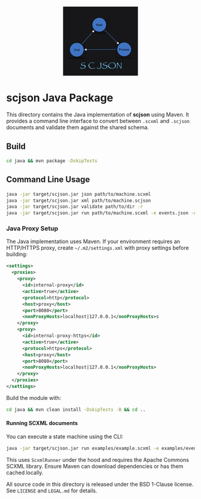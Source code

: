<p align="center"><img src="../scjson.png" alt="scjson logo" width="200"/></p>

# scjson Java Package

This directory contains the Java implementation of **scjson** using Maven. It provides a command line interface to convert between `.scxml` and `.scjson` documents and validate them against the shared schema.

## Build

```bash
cd java && mvn package -DskipTests
```

## Command Line Usage

```bash
java -jar target/scjson.jar json path/to/machine.scxml
java -jar target/scjson.jar xml path/to/machine.scjson
java -jar target/scjson.jar validate path/to/dir -r
java -jar target/scjson.jar run path/to/machine.scxml -e events.json -o trace.json
```

### Java Proxy Setup

The Java implementation uses Maven. If your environment requires an HTTP/HTTPS
proxy, create `~/.m2/settings.xml` with proxy settings before building:

```xml
<settings>
  <proxies>
    <proxy>
      <id>internal-proxy</id>
      <active>true</active>
      <protocol>http</protocol>
      <host>proxy</host>
      <port>8080</port>
      <nonProxyHosts>localhost|127.0.0.1</nonProxyHosts>s
    </proxy>
    <proxy>
      <id>internal-proxy-https</id>
      <active>true</active>
      <protocol>https</protocol>
      <host>proxy</host>
      <port>8080</port>
      <nonProxyHosts>localhost|127.0.0.1</nonProxyHosts>
    </proxy>
  </proxies>
</settings>
```

Build the module with:

```bash
cd java && mvn clean install -DskipTests -B && cd ..
```

#### Running SCXML documents
You can execute a state machine using the CLI:
```bash
java -jar target/scjson.jar run examples/example.scxml -e examples/events.json -o trace.json
```
This uses `ScxmlRunner` under the hood and requires the Apache Commons SCXML library. Ensure Maven can download dependencies or has them cached locally.

All source code in this directory is released under the BSD 1-Clause license. See `LICENSE` and `LEGAL.md` for details.
